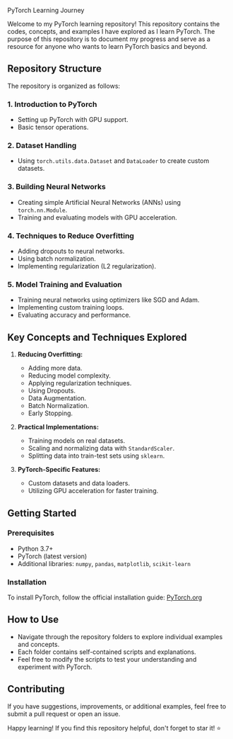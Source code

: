  PyTorch Learning Journey

Welcome to my PyTorch learning repository! This repository contains the codes, concepts, and examples I have explored as I learn PyTorch. The purpose of this repository is to document my progress and serve as a resource for anyone who wants to learn PyTorch basics and beyond.

## Repository Structure

The repository is organized as follows:

### 1. **Introduction to PyTorch**
- Setting up PyTorch with GPU support.
- Basic tensor operations.

### 2. **Dataset Handling**
- Using `torch.utils.data.Dataset` and `DataLoader` to create custom datasets.

### 3. **Building Neural Networks**
- Creating simple Artificial Neural Networks (ANNs) using `torch.nn.Module`.
- Training and evaluating models with GPU acceleration.

### 4. **Techniques to Reduce Overfitting**
- Adding dropouts to neural networks.
- Using batch normalization.
- Implementing regularization (L2 regularization).

### 5. **Model Training and Evaluation**
- Training neural networks using optimizers like SGD and Adam.
- Implementing custom training loops.
- Evaluating accuracy and performance.

## Key Concepts and Techniques Explored

1. **Reducing Overfitting:**
   - Adding more data.
   - Reducing model complexity.
   - Applying regularization techniques.
   - Using Dropouts.
   - Data Augmentation.
   - Batch Normalization.
   - Early Stopping.

2. **Practical Implementations:**
   - Training models on real datasets.
   - Scaling and normalizing data with `StandardScaler`.
   - Splitting data into train-test sets using `sklearn`.

3. **PyTorch-Specific Features:**
   - Custom datasets and data loaders.
   - Utilizing GPU acceleration for faster training.

## Getting Started

### Prerequisites
- Python 3.7+
- PyTorch (latest version)
- Additional libraries: `numpy`, `pandas`, `matplotlib`, `scikit-learn`

### Installation
To install PyTorch, follow the official installation guide: [PyTorch.org](https://pytorch.org/get-started/locally/)


## How to Use
- Navigate through the repository folders to explore individual examples and concepts.
- Each folder contains self-contained scripts and explanations.
- Feel free to modify the scripts to test your understanding and experiment with PyTorch.


## Contributing
If you have suggestions, improvements, or additional examples, feel free to submit a pull request or open an issue.


Happy learning! If you find this repository helpful, don't forget to star it! ⭐
